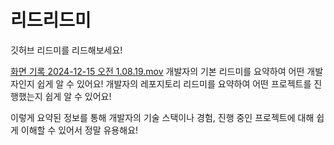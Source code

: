 # 리드리드미
깃허브 리드미를 리드해보세요!

[화면 기록 2024-12-15 오전 1.08.19.mov](../../../%ED%99%94%EB%A9%B4%20%EA%B8%B0%EB%A1%9D%202024-12-15%20%EC%98%A4%EC%A0%84%201.08.19.mov)
개발자의 기본 리드미를 요약하여 어떤 개발자인지 쉽게 알 수 있어요!
개발자의 레포지토리 리드미를 요약하여 어떤 프로젝트를 진행했는지 쉽게 알 수 있어요!

이렇게 요약된 정보를 통해 개발자의 기술 스택이나 경험, 진행 중인 프로젝트에 대해 쉽게 이해할 수 있어서 정말 유용해요!